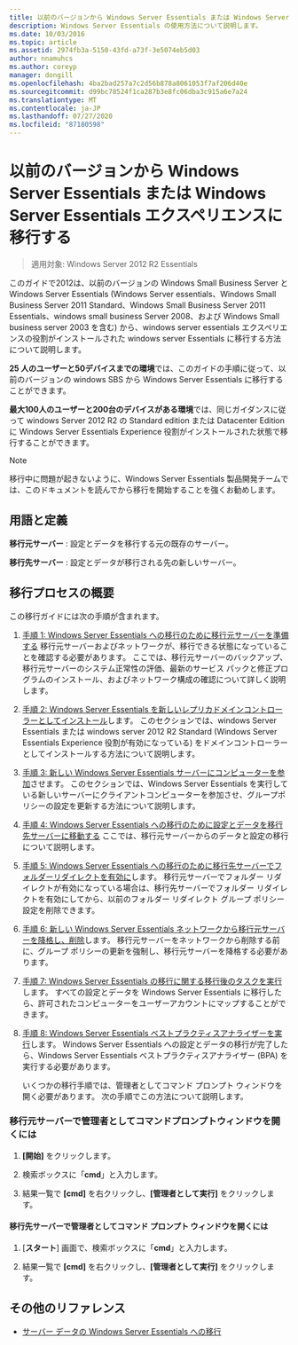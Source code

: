 ```yaml
---
title: 以前のバージョンから Windows Server Essentials または Windows Server Essentials エクスペリエンスに移行する
description: Windows Server Essentials の使用方法について説明します。
ms.date: 10/03/2016
ms.topic: article
ms.assetid: 2974fb3a-5150-43fd-a73f-3e5074eb5d03
author: nnamuhcs
ms.author: coreyp
manager: dongill
ms.openlocfilehash: 4ba2bad257a7c2d56b878a8061053f7af206d40e
ms.sourcegitcommit: d99bc78524f1ca287b3e8fc06dba3c915a6e7a24
ms.translationtype: MT
ms.contentlocale: ja-JP
ms.lasthandoff: 07/27/2020
ms.locfileid: "87180598"
---
```

# <a name="migrate-from-previous-versions-to-windows-server-essentials-or-windows-server-essentials-experience"></a>以前のバージョンから Windows Server Essentials または Windows Server Essentials エクスペリエンスに移行する

>適用対象: Windows Server 2012 R2 Essentials

このガイドで2012は、以前のバージョンの Windows Small Business Server と Windows Server Essentials (Windows Server essentials、Windows Small Business Server 2011 Standard、Windows Small Business Server 2011 Essentials、windows small business Server 2008、および Windows Small business server 2003 を含む) から、windows server essentials エクスペリエンスの役割がインストールされた windows server Essentials に移行する方法について説明します。

 **25 人のユーザーと50デバイスまでの環境**では、このガイドの手順に従って、以前のバージョンの windows SBS から Windows Server Essentials に移行することができます。

 **最大100人のユーザーと200台のデバイスがある環境**では、同じガイダンスに従って windows Server 2012 R2 の Standard edition または Datacenter Edition に Windows Server Essentials Experience 役割がインストールされた状態で移行することができます。

> [!NOTE]
>  移行中に問題が起きないように、Windows Server Essentials 製品開発チームでは、このドキュメントを読んでから移行を開始することを強くお勧めします。

## <a name="terms-and-definitions"></a>用語と定義
 **移行元サーバー** : 設定とデータを移行する元の既存のサーバー。

 **移行先サーバー** : 設定とデータが移行される先の新しいサーバー。

## <a name="migration-process-summary"></a>移行プロセスの概要
 この移行ガイドには次の手順が含まれます。

1. [手順 1: Windows Server Essentials への移行のために移行元サーバーを準備する](Step-1--Prepare-your-Source-Server-for-Windows-Server-Essentials-migration.md)  移行元サーバーおよびネットワークが、移行できる状態になっていることを確認する必要があります。 ここでは、移行元サーバーのバックアップ、移行元サーバーのシステム正常性の評価、最新のサービス パックと修正プログラムのインストール、およびネットワーク構成の確認について詳しく説明します。

2. [手順 2: Windows Server Essentials を新しいレプリカドメインコントローラーとしてインストール](Step-2--Install-Windows-Server-Essentials-as-a-new-replica-domain-controller.md)します。 このセクションでは、windows Server Essentials または windows server 2012 R2 Standard (Windows Server Essentials Experience 役割が有効になっている) をドメインコントローラーとしてインストールする方法について説明します。

3. [手順 3: 新しい Windows Server Essentials サーバーにコンピューターを参加](Step-3--Join-computers-to-the-new-Windows-Server-Essentials-server.md)させます。  このセクションでは、Windows Server Essentials を実行している新しいサーバーにクライアントコンピューターを参加させ、グループポリシーの設定を更新する方法について説明します。

4. [手順 4: Windows Server Essentials への移行のために設定とデータを移行先サーバーに移動する](Step-4--Move-settings-and-data-to-the-Destination-Server-for-Windows-Server-Essentials-migration.md)  ここでは、移行元サーバーからのデータと設定の移行について説明します。

5. [手順 5: Windows Server Essentials への移行のために移行先サーバーでフォルダーリダイレクトを有効に](Step-5--Enable-folder-redirection-on-the-Destination-Server-for-Windows-Server-Essentials-migration.md)します。  移行元サーバーでフォルダー リダイレクトが有効になっている場合は、移行先サーバーでフォルダー リダイレクトを有効にしてから、以前のフォルダー リダイレクト グループ ポリシー設定を削除できます。

6. [手順 6: 新しい Windows Server Essentials ネットワークから移行元サーバーを降格し、削除](Step-6--Demote-and-remove-the-Source-Server-from-the-new-Windows-Server-Essentials-network.md)します。  移行元サーバーをネットワークから削除する前に、グループ ポリシーの更新を強制し、移行元サーバーを降格する必要があります。

7. [手順 7: Windows Server Essentials の移行に関する移行後のタスクを実行](Step-7--Perform-post-migration-tasks-for-the-Windows-Server-Essentials-migration.md)します。  すべての設定とデータを Windows Server Essentials に移行したら、許可されたコンピューターをユーザーアカウントにマップすることができます。

8. [手順 8: Windows Server Essentials ベストプラクティスアナライザーを実行](Step-8--Run-the-Windows-Server-Essentials-Best-Practices-Analyzer.md)します。  Windows Server Essentials への設定とデータの移行が完了したら、Windows Server Essentials ベストプラクティスアナライザー (BPA) を実行する必要があります。

   いくつかの移行手順では、管理者としてコマンド プロンプト ウィンドウを開く必要があります。 次の手順でこの方法について説明します。

###  <a name="to-open-a-command-prompt-window-on-the-source-server-as-an-administrator"></a><a name="BKMK_OpenACommandPromptAsAdmin"></a>移行元サーバーで管理者としてコマンドプロンプトウィンドウを開くには

1.  **[開始]** をクリックします。

2.  検索ボックスに「**cmd**」と入力します。

3.  結果一覧で **[cmd]** を右クリックし、**[管理者として実行]** をクリックします。

#### <a name="to-open-a-command-prompt-window-on-the-destination-server-as-an-administrator"></a>移行先サーバーで管理者としてコマンド プロンプト ウィンドウを開くには

1.  [**スタート**] 画面で、検索ボックスに「**cmd**」と入力します。

2.  結果一覧で **[cmd]** を右クリックし、**[管理者として実行]** をクリックします。

## <a name="additional-references"></a>その他のリファレンス

-   [サーバー データの Windows Server Essentials への移行](Migrate-Server-Data-to-Windows-Server-Essentials.md)

